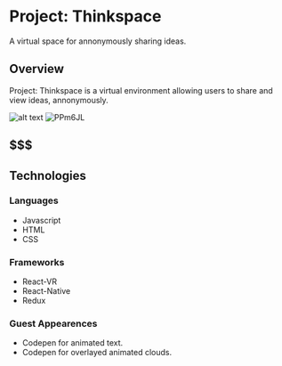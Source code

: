 # Project: Thinkspace
A virtual space for annonymously sharing ideas. 

## Overview
 

Project: Thinkspace is a virtual environment allowing users to share and view ideas, annonymously.

![alt text](https://i.makeagif.com/media/1-04-2018/PPm6JL.gif)
![PPm6JL](https://i.makeagif.com/media/1-04-2018/PPm6JL.gif)


## $$$

## Technologies

### Languages
* Javascript
* HTML
* CSS

### Frameworks
* React-VR
* React-Native
* Redux

### Guest Appearences
* Codepen for animated text.
* Codepen for overlayed animated clouds.

